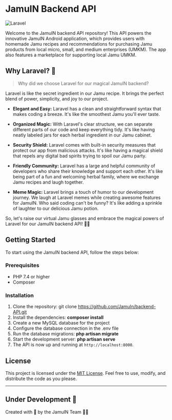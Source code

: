 # JamuIN Backend API

![Laravel](https://img.shields.io/badge/Built%20with-Laravel-red)

Welcome to the JamuIN backend API repository! This API powers the innovative JamuIN Android application, which provides users with homemade Jamu recipes and recommendations for purchasing Jamu products from local micro, small, and medium enterprises (UMKM). The app also features a marketplace for supporting local Jamu UMKM.

## Why Laravel? 🦄

> Why did we choose Laravel for our magical JamuIN backend?

Laravel is like the secret ingredient in our Jamu recipe. It brings the perfect blend of power, simplicity, and joy to our project.

-   **Elegant and Easy:** Laravel has a clean and straightforward syntax that makes coding a breeze. It's like the smoothest Jamu you'll ever taste.

-   **Organized Magic:** With Laravel's clear structure, we can separate different parts of our code and keep everything tidy. It's like having neatly labeled jars for each herbal ingredient in our Jamu cabinet.

-   **Security Shield:** Laravel comes with built-in security measures that protect our app from malicious attacks. It's like having a magical shield that repels any digital bad spirits trying to spoil our Jamu party.

-   **Friendly Community:** Laravel has a large and helpful community of developers who share their knowledge and support each other. It's like being part of a fun and welcoming herbal family, where we exchange Jamu recipes and laugh together.

-   **Meme Magic:** Laravel brings a touch of humor to our development journey. We laugh at Laravel memes while creating awesome features for JamuIN. Who said coding can't be funny? It's like adding a sprinkle of laughter to our delicious Jamu potion.

So, let's raise our virtual Jamu glasses and embrace the magical powers of Laravel for our JamuIN backend API! 🍹✨

## Getting Started

To start using the JamuIN backend API, follow the steps below:

### Prerequisites

-   PHP 7.4 or higher
-   Composer

### Installation

1. Clone the repository: git clone https://github.com/JamuIn/backend-API.git
2. Install the dependencies: **composer install**
3. Create a new MySQL database for the project
4. Configure the database connection in the .env file
5. Run the database migrations: **php artisan migrate**
6. Start the development server: **php artisan serve**
7. The API is now up and running at `http://localhost:8000`.

## License

This project is licensed under the [MIT License](LICENSE). Feel free to use, modify, and distribute the code as you please.

---

## Under Development 🚧

Created with 💚 by the JamuIN Team 🌿🧪
